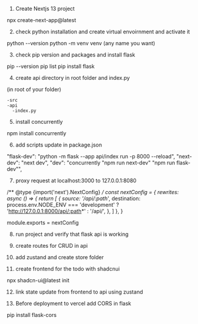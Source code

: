 1. Create Nextjs 13 project

npx create-next-app@latest

2. check python installation and create virtual envoirnment and activate it

python --version
python -m venv venv (any name you want)

3. check pip version and packages and install flask

pip --version
pip list
pip install flask

4. create api directory in root folder and index.py

(in root of your folder)

	-src
	-api
	  -index.py

5. install concurrently

npm install concurrently

6. add scripts update in package.json

"flask-dev": "python -m flask --app api/index run -p 8000 --reload",
"next-dev": "next dev",
"dev": "concurrently \"npm run next-dev\" \"npm run flask-dev\"",

7. proxy request at localhost:3000 to 127.0.0.1:8080

/** @type {import('next').NextConfig} */
const nextConfig = {
    rewrites: async () => {
        return [
        {
            source: '/api/:path*',
            destination:
            process.env.NODE_ENV === 'development'
                ? 'http://127.0.0.1:8000/api/:path*'
                : '/api/',
        },
        ]
  },
}

module.exports = nextConfig

8. run project and verify that flask api is working

9. create routes for CRUD in api

10. add zustand and create store folder

11. create frontend for the todo with shadcnui

npx shadcn-ui@latest init

12. link state update from frontend to api using zustand


13. Before deployment to vercel add CORS in flask

pip install flask-cors